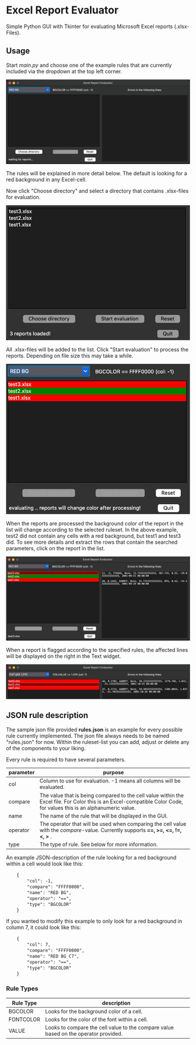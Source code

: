 # Excel Report Evaluator

Simple Python GUI with Tkinter for evaluating Microsoft Excel reports (.xlsx-Files).

## Usage

Start *main.py* and choose one of the example rules that are currently included via the dropdown at the top left corner.

![Application started](https://raw.githubusercontent.com/yet-another-alex/excel-report-evaluator/main/screens/screen1.png)

The rules will be explained in more detail below. The default is looking for a red background in any Excel-cell.

Now click "Choose directory" and select a directory that contains .xlsx-files for evaluation.

![Reports were added](https://raw.githubusercontent.com/yet-another-alex/excel-report-evaluator/main/screens/screen2.png)

All .xlsx-files will be added to the list. Click "Start evaluation" to process the reports. Depending on file size this may take a while.

![Reports are processed](https://raw.githubusercontent.com/yet-another-alex/excel-report-evaluator/main/screens/screen3.png)

When the reports are processed the background color of the report in the list will change according to the selected ruleset.
In the above example, test2 did not contain any cells with a red background, but test1 and test3 did.
To see more details and extract the rows that contain the searched parameters, click on the report in the list.

![Found lines are extracted and displayed](https://raw.githubusercontent.com/yet-another-alex/excel-report-evaluator/main/screens/screen4.png)

When a report is flagged according to the specified rules, the affected lines will be displayed on the right in the Text widget.

![more example extracted lines](https://raw.githubusercontent.com/yet-another-alex/excel-report-evaluator/main/screens/screen5.png)

## JSON rule description

The sample json file provided **rules.json** is an example for every possible rule currently implemented.
The json file always needs to be named "rules.json" for now. Within the ruleset-list you can add, adjust or delete any of the components to your liking.

Every rule is required to have several parameters.

| parameter      | purpose       |
| ------------- | ------------- |
| col           | Column to use for evaluation. -1 means all columns will be evaluated.  |
| compare  | The value that is being compared to the cell value within the Excel file. For Color this is an Excel-compatible Color Code, for values this is an alphanumeric value.  |
| name  | The name of the rule that will be displayed in the GUI.  |
| operator | The operator that will be used when comparing the cell value with the *compare*-value. Currently supports **==, >=, <=, !=, <, >** .  |
| type  | The type of rule. See below for more information.  |


An example JSON-description of the rule looking for a red background within a cell would look like this:

        {
            "col": -1,
            "compare": "FFFF0000",
            "name": "RED BG",
            "operator": "==",
            "type": "BGCOLOR"
        }

If you wanted to modify this example to only look for a red background in column 7, it could look like this:

        {
            "col": 7,
            "compare": "FFFF0000",
            "name": "RED BG C7",
            "operator": "==",
            "type": "BGCOLOR"
        }
        

### Rule Types

| Rule Type  | description |
| ------------- | ------------- |
| BGCOLOR  | Looks for the background color of a cell.  |
| FONTCOLOR  | Looks for the color of the font within a cell.  |
| VALUE  | Looks to compare the cell value to the compare value based on the operator provided.  |
